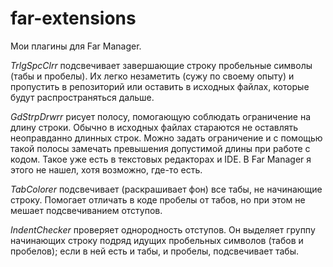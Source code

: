 # far-extensions
Мои плагины для Far Manager.

*TrlgSpcClrr* подсвечивает завершающие строку пробельные символы (табы и пробелы). Их легко
незаметить (сужу по своему опыту) и пропустить в репозиторий или оставить в исходных файлах,
которые будут распространяться дальше.

*GdStrpDrwrr* рисует полосу, помогающую соблюдать ограничение на длину строки. Обычно в исходных
файлах стараются не оставлять неоправданно длинных строк. Можно задать ограничение и с помощью
такой полосы замечать превышения допустимой длины при работе с кодом. Такое уже есть в текстовых
редакторах и IDE. В Far Manager я этого не нашел, хотя возможно, где-то есть.

*TabColorer* подсвечивает (раскрашивает фон) все табы, не начинающие строку. Помогает отличать
в коде пробелы от табов, но при этом не мешает подсвечиванием отступов.

*IndentChecker* проверяет однородность отступов. Он выделяет группу начинающих строку подряд
идущих пробельных символов (табов и пробелов); если в ней есть и табы, и пробелы, подсвечивает
табы.
